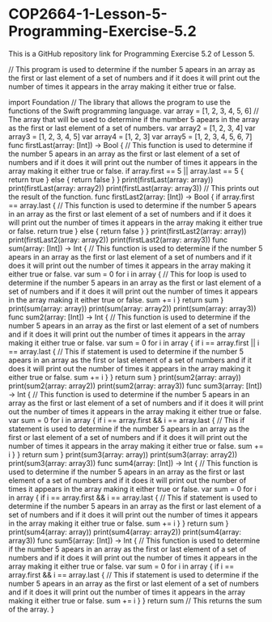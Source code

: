 # COP2664-1-Lesson-5-Programming-Exercise-5.2
This is a GitHub repository link for Programming Exercise 5.2 of Lesson 5.

// This program is used to determine if the number 5 apears in an array as the first or last element of a set of numbers and if it does it will print out the number of times it appears in the array making it either true or false.

import Foundation // The library that allows the program to use the functions of the Swift programming language.
var array = [1, 2, 3, 4, 5, 6] // The array that will be used to determine if the number 5 apears in the array as the first or last element of a set of numbers.
var array2 = [1, 2, 3, 4]
var array3 = [1, 2, 3, 4, 5]
var array4 = [1, 2, 3]
var array5 = [1, 2, 3, 4, 5, 6, 7]
func firstLast(array: [Int]) -> Bool { // This function is used to determine if the number 5 apears in an array as the first or last element of a set of numbers and if it does it will print out the number of times it appears in the array making it either true or false.
  if array.first == 5 || array.last == 5 {
    return true
  } else {
    return false
  } 
}
print(firstLast(array: array))
print(firstLast(array: array2))
print(firstLast(array: array3)) // This prints out the result of the function.
func firstLast2(array: [Int]) -> Bool {
  if array.first == array.last { // This function is used to determine if the number 5 apears in an array as the first or last element of a set of numbers and if it does it will print out the number of times it appears in the array making it either true or false.
    return true
  } else {
    return false
  }
}
print(firstLast2(array: array))
print(firstLast2(array: array2))
print(firstLast2(array: array3))
func sum(array: [Int]) -> Int { // This function is used to determine if the number 5 apears in an array as the first or last element of a set of numbers and if it does it will print out the number of times it appears in the array making it either true or false.
  var sum = 0
  for i in array { // This for loop is used to determine if the number 5 apears in an array as the first or last element of a set of numbers and if it does it will print out the number of times it appears in the array making it either true or false.
    sum += i
  }
  return sum
}
print(sum(array: array))
print(sum(array: array2))
print(sum(array: array3))
func sum2(array: [Int]) -> Int { // This function is used to determine if the number 5 apears in an array as the first or last element of a set of numbers and if it does it will print out the number of times it appears in the array making it either true or false.
  var sum = 0
  for i in array {
    if i == array.first || i == array.last { // This if statement is used to determine if the number 5 apears in an array as the first or last element of a set of numbers and if it does it will print out the number of times it appears in the array making it either true or false.
      sum += i
    }
  }
  return sum
}
print(sum2(array: array))
print(sum2(array: array2))
print(sum2(array: array3))
func sum3(array: [Int]) -> Int { // This function is used to determine if the number 5 apears in an array as the first or last element of a set of numbers and if it does it will print out the number of times it appears in the array making it either true or false.
  var sum = 0
  for i in array {
    if i == array.first && i == array.last { // This if statement is used to determine if the number 5 apears in an array as the first or last element of a set of numbers and if it does it will print out the number of times it appears in the array making it either true or false.
      sum += i
    }
  }
  return sum
}
print(sum3(array: array))
print(sum3(array: array2))
print(sum3(array: array3))
func sum4(array: [Int]) -> Int { // This function is used to determine if the number 5 apears in an array as the first or last element of a set of numbers and if it does it will print out the number of times it appears in the array making it either true or false.
  var sum = 0
  for i in array {
    if i == array.first && i == array.last { // This if statement is used to determine if the number 5 apears in an array as the first or last element of a set of numbers and if it does it will print out the number of times it appears in the array making it either true or false.
      sum += i
    }
  }
  return sum
}
print(sum4(array: array))
print(sum4(array: array2))
print(sum4(array: array3))
func sum5(array: [Int]) -> Int { // This function is used to determine if the number 5 apears in an array as the first or last element of a set of numbers and if it does it will print out the number of times it appears in the array making it either true or false.
  var sum = 0
  for i in array {
    if i == array.first && i == array.last { // This if statement is used to determine if the number 5 apears in an array as the first or last element of a set of numbers and if it does it will print out the number of times it appears in the array making it either true or false.
      sum += i
    }
  }
  return sum // This returns the sum of the array.
}
